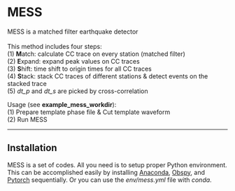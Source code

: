 # MESS
MESS is a matched filter earthquake detector <br>
<br>
This method includes four steps: <br>
(1) **M**atch: calculate CC trace on every station (matched filter) <br>
(2) **E**xpand: expand peak values on CC traces <br>
(3) **S**hift: time shift to origin times for all CC traces <br>
(4) **S**tack: stack CC traces of different stations & detect events on the stacked trace <br>
(5) *dt_p* and *dt_s* are picked by cross-correlation 

Usage (see __example_mess_workdir__): <br>
(1) Prepare template phase file & Cut template waveform <br>
(2) Run MESS <br>

***
## Installation <br>
MESS is a set of codes. All you need is to setup proper Python environment. This can be accomplished easily by installing [Anaconda](https://www.anaconda.com/products/individual#Downloads), [Obspy](https://github.com/obspy/obspy/wiki/Installation-via-Anaconda), and [Pytorch](https://pytorch.org/) sequentially. Or you can use the *env/mess.yml* file with *conda*. 
